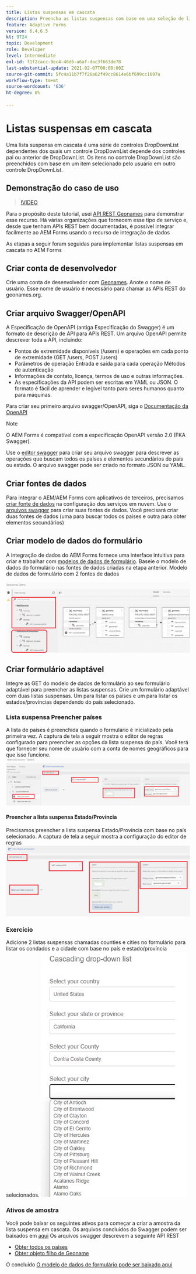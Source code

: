```yaml
---
title: Listas suspensas em cascata
description: Preencha as listas suspensas com base em uma seleção de lista suspensa anterior.
feature: Adaptive Forms
version: 6.4,6.5
kt: 9724
topic: Development
role: Developer
level: Intermediate
exl-id: f1f2cacc-9ec4-46d6-a6af-dac3f663de78
last-substantial-update: 2021-02-07T00:00:00Z
source-git-commit: 5fc4a11b7f7f26a62f49cc8614e6bf699cc1697a
workflow-type: tm+mt
source-wordcount: '636'
ht-degree: 0%

---
```


# Listas suspensas em cascata

Uma lista suspensa em cascata é uma série de controles DropDownList dependentes dos quais um controle DropDownList depende dos controles pai ou anterior de DropDownList. Os itens no controle DropDownList são preenchidos com base em um item selecionado pelo usuário em outro controle DropDownList.

## Demonstração do caso de uso

>[!VIDEO](https://video.tv.adobe.com/v/340344?quality=12&learn=on)

Para o propósito deste tutorial, usei [API REST Geonames](http://api.geonames.org/) para demonstrar esse recurso.
Há várias organizações que fornecem esse tipo de serviço e, desde que tenham APIs REST bem documentadas, é possível integrar facilmente ao AEM Forms usando o recurso de integração de dados

As etapas a seguir foram seguidas para implementar listas suspensas em cascata no AEM Forms

## Criar conta de desenvolvedor

Crie uma conta de desenvolvedor com [Geonames](https://www.geonames.org/login). Anote o nome de usuário. Esse nome de usuário é necessário para chamar as APIs REST do geonames.org.

## Criar arquivo Swagger/OpenAPI

A Especificação de OpenAPI (antiga Especificação do Swagger) é um formato de descrição de API para APIs REST. Um arquivo OpenAPI permite descrever toda a API, incluindo:

* Pontos de extremidade disponíveis (/users) e operações em cada ponto de extremidade (GET /users, POST /users)
* Parâmetros de operação Entrada e saída para cada operação Métodos de autenticação
* Informações de contato, licença, termos de uso e outras informações.
* As especificações da API podem ser escritas em YAML ou JSON. O formato é fácil de aprender e legível tanto para seres humanos quanto para máquinas.

Para criar seu primeiro arquivo swagger/OpenAPI, siga o [Documentação da OpenAPI](https://swagger.io/docs/specification/2-0/basic-structure/)

>[!NOTE]
> O AEM Forms é compatível com a especificação OpenAPI versão 2.0 (FKA Swagger).

Use o [editor swagger](https://editor.swagger.io/) para criar seu arquivo swagger para descrever as operações que buscam todos os países e elementos secundários do país ou estado. O arquivo swagger pode ser criado no formato JSON ou YAML.

## Criar fontes de dados

Para integrar o AEM/AEM Forms com aplicativos de terceiros, precisamos [criar fonte de dados](https://experienceleague.adobe.com/docs/experience-manager-learn/forms/ic-web-channel-tutorial/parttwo.html) na configuração dos serviços em nuvem. Use o [arquivos swagger](assets/geonames-swagger-files.zip) para criar suas fontes de dados.
Você precisará criar duas fontes de dados (uma para buscar todos os países e outra para obter elementos secundários)


## Criar modelo de dados do formulário

A integração de dados do AEM Forms fornece uma interface intuitiva para criar e trabalhar com [modelos de dados de formulário](https://experienceleague.adobe.com/docs/experience-manager-65/forms/form-data-model/create-form-data-models.html). Baseie o modelo de dados do formulário nas fontes de dados criadas na etapa anterior. Modelo de dados de formulário com 2 fontes de dados

![fdm](assets/geonames-fdm.png)


## Criar formulário adaptável

Integre as GET do modelo de dados de formulário ao seu formulário adaptável para preencher as listas suspensas.
Crie um formulário adaptável com duas listas suspensas. Um para listar os países e um para listar os estados/províncias dependendo do país selecionado.

### Lista suspensa Preencher países

A lista de países é preenchida quando o formulário é inicializado pela primeira vez. A captura de tela a seguir mostra o editor de regras configurado para preencher as opções da lista suspensa do país. Você terá que fornecer seu nome de usuário com a conta de nomes geográficos para que isso funcione.
![países get](assets/get-countries-rule-editor.png)

#### Preencher a lista suspensa Estado/Província

Precisamos preencher a lista suspensa Estado/Província com base no país selecionado. A captura de tela a seguir mostra a configuração do editor de regras
![estado-província-opções](assets/state-province-options.png)

### Exercício

Adicione 2 listas suspensas chamadas counties e cities no formulário para listar os condados e a cidade com base no país e estado/província selecionados.
![exercício](assets/cascading-drop-down-exercise.png)


### Ativos de amostra

Você pode baixar os seguintes ativos para começar a criar a amostra da lista suspensa em cascata. Os arquivos concluídos do Swagger podem ser baixados em [aqui](assets/geonames-swagger-files.zip)
Os arquivos swagger descrevem a seguinte API REST
* [Obter todos os países](http://api.geonames.org/countryInfoJSON?username=yourusername)
* [Obter objeto filho de Geoname](http://api.geonames.org/children?formatted=true&amp;geonameId=6252001&amp;username=yourusername)

O concluído [O modelo de dados de formulário pode ser baixado aqui](assets/geonames-api-form-data-model.zip)
